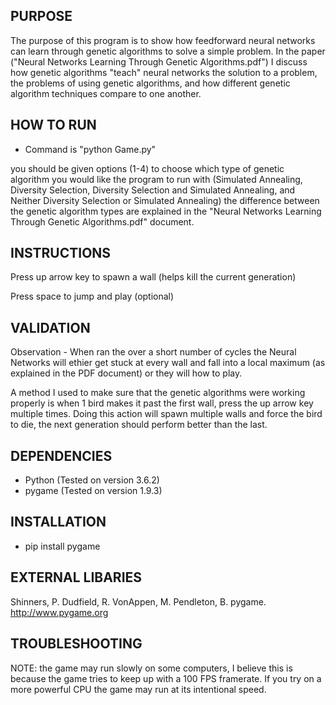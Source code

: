 ## PURPOSE
The purpose of this program is to show how feedforward neural networks can learn through genetic algorithms to solve a simple problem. In the paper ("Neural Networks Learning Through Genetic Algorithms.pdf") I discuss how genetic algorithms "teach" neural networks the solution to a problem, the problems of using genetic algorithms, and how different genetic algorithm techniques compare to one another.

## HOW TO RUN 
 - Command is "python Game.py"

you should be given options (1-4) to choose which type of genetic algorithm you would like 
the program to run with (Simulated Annealing, Diversity Selection, Diversity Selection and Simulated Annealing, 
and Neither Diversity Selection or Simulated Annealing) the difference between the genetic algorithm types are 
explained in the "Neural Networks Learning Through Genetic Algorithms.pdf" document.

## INSTRUCTIONS
Press up arrow key to spawn a wall (helps kill the current generation)

Press space to jump and play (optional)

## VALIDATION
Observation - When ran the over a short number of cycles the Neural Networks will ethier 
get stuck at every wall and fall into a local maximum (as explained in the PDF document) 
or they will how to play. 

A method I used to make sure that the genetic algorithms were working properly is when 1 
bird makes it past the first wall, press the up arrow key multiple times. Doing this action
will spawn multiple walls and force the bird to die, the next generation should perform better than the last.

## DEPENDENCIES
 - Python (Tested on version 3.6.2)
 - pygame (Tested on version 1.9.3)

## INSTALLATION
 - pip install pygame

## EXTERNAL LIBARIES
Shinners, P. Dudfield, R. VonAppen, M. Pendleton, B. pygame.
http://www.pygame.org

## TROUBLESHOOTING
NOTE: the game may run slowly on some computers, I believe this is because the game tries
to keep up with a 100 FPS framerate. If you try on a more powerful CPU the game may run 
at its intentional speed.
